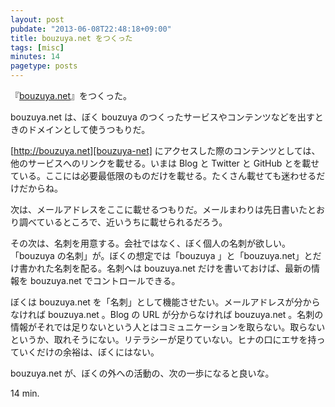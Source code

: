 ```yaml
---
layout: post
pubdate: "2013-06-08T22:48:18+09:00"
title: bouzuya.net をつくった
tags: [misc]
minutes: 14
pagetype: posts
---
```

『[bouzuya.net][bouzuya-net]』をつくった。

bouzuya.net は、ぼく bouzuya のつくったサービスやコンテンツなどを出すときのドメインとして使うつもりだ。

[http://bouzuya.net][bouzuya-net] にアクセスした際のコンテンツとしては、他のサービスへのリンクを載せる。いまは Blog と Twitter と GitHub とを載せている。ここには必要最低限のものだけを載せる。たくさん載せても迷わせるだけだからね。

次は、メールアドレスをここに載せるつもりだ。メールまわりは先日書いたとおり調べているところで、近いうちに載せられるだろう。

その次は、名刺を用意する。会社ではなく、ぼく個人の名刺が欲しい。「bouzuya の名刺」が。ぼくの想定では「bouzuya 」と「bouzuya.net」とだけ書かれた名刺を配る。名刺へは bouzuya.net だけを書いておけば、最新の情報を bouzuya.net でコントロールできる。

ぼくは bouzuya.net を「名刺」として機能させたい。メールアドレスが分からなければ bouzuya.net 。Blog の URL が分からなければ bouzuya.net 。名刺の情報がそれでは足りないという人とはコミュニケーションを取らない。取らないというか、取れそうにない。リテラシーが足りていない。ヒナの口にエサを持っていくだけの余裕は、ぼくにはない。

bouzuya.net が、ぼくの外への活動の、次の一歩になると良いな。

14 min.

[bouzuya-net]: http://bouzuya.net
